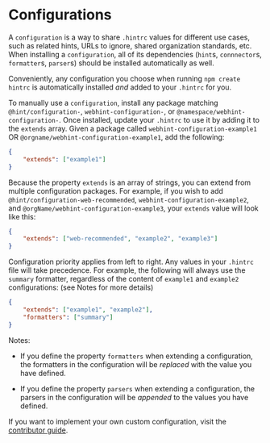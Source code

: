 # Configurations

A `configuration` is a way to share `.hintrc` values for different use
cases, such as related hints, URLs to ignore, shared organization
standards, etc. When installing a `configuration`, all of its
dependencies (`hint`s, `connnector`s, `formatter`s, `parser`s) should be
installed automatically as well.

Conveniently, any configuration you choose when running
`npm create hintrc` is automatically installed _and_ added to your
`.hintrc` for you.

To manually use a `configuration`, install any package matching
`@hint/configuration-`, `webhint-configuration-`, or
`@namespace/webhint-configuration-`. Once installed, update your
`.hintrc` to use it by adding it to the `extends` array. Given a package
called `webhint-configuration-example1` OR
`@orgname/webhint-configuration-example1`, add the following:

```json
{
    "extends": ["example1"]
}
```

Because the property `extends` is an array of strings, you can extend
from multiple configuration packages. For example, if you wish to add
`@hint/configuration-web-recommended`, `webhint-configuration-example2`,
and `@orgName/webhint-configuration-example3`, your `extends` value will
look like this:

```json
{
    "extends": ["web-recommended", "example2", "example3"]
}
```

Configuration priority applies from left to right. Any values in your
`.hintrc` file will take precedence. For example, the following will
always use the `summary` formatter, regardless of the content of
`example1` and `example2` configurations: (see Notes for more details)

```json
{
    "extends": ["example1", "example2"],
    "formatters": ["summary"]
}
```

Notes:

* If you define the property `formatters` when extending a
  configuration, the formatters in the configuration will be _replaced_
  with the value you have defined.

* If you define the property `parsers` when extending a configuration,
  the parsers in the configuration will be _appended_ to the values you
  have defined.

If you want to implement your own custom configuration, visit the
[contributor guide][contributor guide].

<!-- Link labels: -->

[contributor guide]: https://webhint.io/docs/contributor-guide/how-to/configuration/
